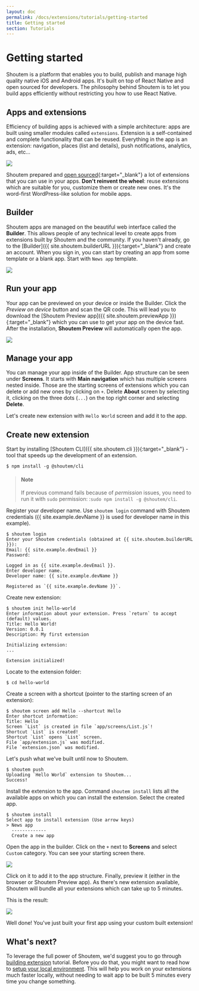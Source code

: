 ```yaml
---
layout: doc
permalink: /docs/extensions/tutorials/getting-started
title: Getting started
section: Tutorials
---
```


# Getting started

Shoutem is a platform that enables you to build, publish and manage high quality native iOS and Android apps. It's built on top of React Native and open sourced for developers. The philosophy behind Shoutem is to let you build apps efficiently without restricting you how to use React Native.

## Apps and extensions

Efficiency of building apps is achieved with a simple architecture: apps are built using smaller modules called `extensions`. Extension is a self-contained and complete functionality that can be reused. Everything in the app is an extension: navigation, places (list and details), push notifications, analytics, ads, etc...

<p class="image">
<img src='{{ site.baseurl }}/img/tutorials/getting-started/apps-are-made-of-extensions.png'/>
</p>

Shoutem prepared and [open sourced](https://github.com/shoutem/extensions){:target="_blank"} a lot of extensions that you can use in your apps. **Don't reinvent the wheel**: reuse extensions which are suitable for you, customize them or create new ones. It's the word-first WordPress-like solution for mobile apps.

## Builder

Shoutem apps are managed on the beautiful web interface called the **Builder**. This allows people of any technical level to create apps from extensions built by Shoutem and the community. If you haven't already, go to the [Builder]({{ site.shoutem.builderURL }}){:target="_blank"} and create an account. When you sign in, you can start by creating an app from some template or a blank app. Start with `News app` template.

<p class="image">
<img src='{{ site.baseurl }}/img/tutorials/getting-started/builder-news-app.png'/>
</p>

## Run your app

Your app can be previewed on your device or inside the Builder. Click the _Preview on device_ button and scan the QR code. This will lead you to download the [Shoutem Preview app]({{ site.shoutem.previewApp }}){:target="_blank"} which you can use to get your app on the device fast. After the installation, **Shoutem Preview** will automatically open the app.

<p class="image">
<img src='{{ site.baseurl }}/img/tutorials/getting-started/shoutem-preview-app.png'/>
</p>

## Manage your app

You can manage your app inside of the Builder. App structure can be seen under **Screens**. It starts with **Main navigation** which has multiple screens nested inside. Those are the starting screens of extensions which you can delete or add new ones by clicking on `+`. Delete **About** screen by selecting it, clicking on the three dots (`...`) on the top right corner and selecting **Delete**.

Let's create new extension with `Hello World` screen and add it to the app.

## Create new extension

Start by installing [Shoutem CLI]({{ site.shoutem.cli }}){:target="_blank"} - tool that speeds up the development of an extension.

```ShellSession
$ npm install -g @shoutem/cli
```

> #### Note
> If previous command fails because of _permission_ issues, you need to run it with `sudo` permission: :`sudo npm install -g @shoutem/cli`.

Register your developer name. Use `shoutem login` command with Shoutem credentials ({{ site.example.devName }} is used for developer name in this example).

```ShellSession
$ shoutem login
Enter your Shoutem credentials (obtained at {{ site.shoutem.builderURL }}):
Email: {{ site.example.devEmail }}
Password:

Logged in as {{ site.example.devEmail }}.
Enter developer name.
Developer name: {{ site.example.devName }}

Registered as `{{ site.example.devName }}`.
```

Create new extension:

```ShellSession
$ shoutem init hello-world
Enter information about your extension. Press `return` to accept (default) values.
Title: Hello World!
Version: 0.0.1
Description: My first extension

Initializing extension:
...

Extension initialized!
```

Locate to the extension folder:

```ShellSession
$ cd hello-world
```

Create a screen with a shortcut (pointer to the starting screen of an extension):

```ShellSession
$ shoutem screen add Hello --shortcut Hello
Enter shortcut information:
Title: Hello
Screen `List` is created in file `app/screens/List.js`!
Shortcut `List` is created!
Shortcut `List` opens `List` screen.
File `app/extension.js` was modified.
File `extension.json` was modified.
```

Let's push what we've built until now to Shoutem.

```ShellSession
$ shoutem push
Uploading `Hello World` extension to Shoutem...
Success!
```

Install the extension to the app. Command `shoutem install` lists all the available apps on which you can install the extension. Select the created app.

```ShellSession
$ shoutem install
Select app to install extension (Use arrow keys)
> News app
  -------------
  Create a new app
```

Open the app in the builder. Click on the `+` next to **Screens** and select `Custom` category. You can see your starting screen there.

<p class="image">
<img src='{{ site.baseurl }}/img/tutorials/getting-started/custom-starting-screen.png'/>
</p>

Click on it to add it to the app structure. Finally, preview it (either in the browser or Shoutem Preview app). As there's new extension available, Shoutem will bundle all your extensions which can take up to 5 minutes.

This is the result:

<p class="image">
<img src='{{ site.baseurl }}/img/tutorials/getting-started/hello-world.png'/>
</p>

Well done! You've just built your first app using your custom built extension!

## What's next?

To leverage the full power of Shoutem, we'd suggest you to go through [building extension]() tutorial. Before you do that, you might want to read how to [setup your local environment](). This will help you work on your extensions much faster locally, without needing to wait app to be built 5 minutes every time you change something.